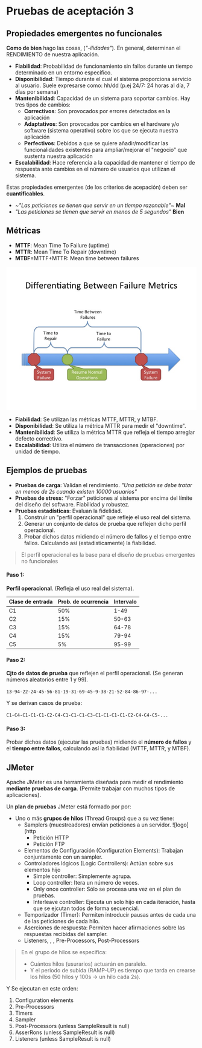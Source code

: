 # Pruebas de aceptación 3

## Propiedades emergentes no funcionales
**Como de bien** hago las cosas, (*"-ilidades"*). En general, determinan el RENDIMIENTO de nuestra aplicación.

* **Fiabilidad**: Probabilidad de funcionamiento sin fallos durante un tiempo determinado en un entorno específico.
* **Disponibilidad**: Tiempo durante el cual el sistema proporciona servicio al usuario. Suele expresarse como: hh/dd (p.ej 24/7: 24 horas al día, 7 días por semana)
* **Mantenibilidad**: Capacidad de un sistema para soportar cambios. Hay tres tipos de cambios:
  * **Correctivos**: Son provocados por errores detectados en la aplicación
  * **Adaptativos**: Son provocados por cambios en el hardware y/o software (sistema operativo) sobre los que se ejecuta nuestra aplicación
  * **Perfectivos**: Debidos a que se quiere añadir/modificar las funcionalidades existentes para ampliar/mejorar el "negocio" que sustenta nuestra aplicación
* **Escalabilidad**: Hace referencia a la capacidad de mantener el tiempo de respuesta ante cambios en el número de usuarios que utilizan el sistema.

Estas propiedades emergentes (de los criterios de acepación) deben ser **cuantificables**.

* ~*"Las peticiones se tienen que servir en un tiempo razonable"*~ **Mal**
* *"Las peticiones se tienen que servir en menos de 5 segundos"* **Bien**

## Métricas

* **MTTF**: Mean Time To Failure (uptime)
* **MTTR**: Mean Time To Repair (downtime)
* **MTBF**=MTTF+MTTR: Mean time between failures

![img](metrics.jpg)

* **Fiabilidad**: Se utilizan las métricas MTTF, MTTR, y MTBF.
* **Disponibilidad**: Se utiliza la métrica MTTR para medir el "downtime".
* **Mantenibilidad**: Se utiliza la métrica MTTR que refleja el tiempo arreglar defecto correctivo.
* **Escalabilidad**: Utiliza el número de transacciones (operaciones) por unidad de tiempo.

## Ejemplos de pruebas

* **Pruebas de carga**: Validan el rendimiento. *"Una petición se debe tratar en menos de 2s cuando existen 10000 usuarios"*
* **Pruebas de stress**: "Forzar" peticiones al sistema por encima del límite del diseño del software. Fiabilidad y robustez.
* **Pruebas estadísticas**: Evaluan la fidelidad.
  1. Construir un "perfil operacional" que refleje el uso real del sistema.
  2. Generar un conjunto de datos de prueba que reflejen dicho perfil operacional.
  3. Probar dichos datos midiendo el número de fallos y el tiempo entre fallos. Calculando así (estadisticamente) la fiabilidad.

> El perfil operacional es la base para el diseño de pruebas emergentes no funcionales

#### Paso 1:

**Perfil operacional**. (Refleja el uso real del sistema).

| Clase de entrada | Prob. de ocurrencia | Intervalo |
|------------------|---------------------|-----------|
| C1               | 50%                 | 1-49      |
| C2               | 15%                 | 50-63     |
| C3               | 15%                 | 64-78     |
| C4               | 15%                 | 79-94     |
| C5               | 5%                  | 95-99     |

#### Paso 2:

**Cjto de datos de prueba** que reflejen el perfil operacional. (Se generan números aleatorios entre 1 y 99).

`13-94-22-24-45-56-81-19-31-69-45-9-38-21-52-84-86-97-...`

Y se derivan casos de prueba:

`C1-C4-C1-C1-C1-C2-C4-C1-C1-C1-C3-C1-C1-C1-C1-C2-C4-C4-C5-...`

#### Paso 3:

Probar dichos datos (ejecutar las pruebas) midiendo el **número de fallos** y el **tiempo entre fallos**, calculando así la fiabilidad (MTTF, MTTR, y MTBF).


## JMeter

Apache JMeter es una herramienta diseñada para medir el rendimiento **mediante pruebas de carga**.
(Permite trabajar con muchos tipos de aplicaciones).

Un **plan de pruebas** JMeter está formado por por:
* Uno o más **grupos de hilos** (Thread Groups) que a su vez tiene:
  * Samplers (muestreadores) envían peticiones a un servidor. ![logo](http
    * Petición HTTP
    * Petición FTP
  * Elementos de Configuración (Configuration Elements): Trabajan conjuntamente con un sampler.
  * Controladores lógicos (Logic Controllers): Actúan sobre sus elementos hijo
    * Simple controller: Simplemente agrupa.
    * Loop controller: Itera un número de veces.
    * Only once controller: Sólo se procesa una vez en el plan de pruebas.
    * Interleave controller: Ejecuta un solo hijo en cada iteración, hasta que se ejcutan todos de forma secuencial.
  * Temporizador (Timer): Permiten introducir pausas antes de cada una de las peticiones de cada hilo.
  * Aserciones de respuesta: Permiten hacer afirmaciones sobre las respuestas recibidas del sampler.
  * Listeners, , , Pre-Processors, Post-Processors

> En el grupo de hilos se especifica:
> * Cuántos hilos (usurarios) actuarán en paralelo.
> * Y el periodo de subida (RAMP-UP) es tiempo que tarda en crearse los hilos (50 hilos y 100s -> un hilo cada 2s).

Y Se ejecutan en este orden:

1. Configuration	elements	
2. Pre-Processors	
3. Timers	
4. Sampler	
5. Post-Processors	(unless	SampleResult	is	null)	
6. AsserRons	(unless	SampleResult	is	null)	
7. Listeners	(unless	SampleResult	is	null)	
